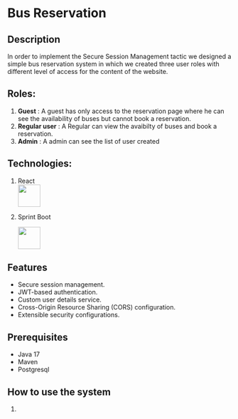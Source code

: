 # Bus Reservation

## Description 

In order to implement the Secure Session Management tactic we designed a simple bus reservation system in which we created three user roles with different level of access for the content of the website.

## Roles: 
1. **Guest** : 
   A guest has only access to the reservation page where he can see the availability of buses but cannot book a reservation.
2. **Regular user** : 
   A Regular can view the avaibilty of buses and book a reservation.
3. **Admin** : A admin can see the list of user  created

## Technologies:

1. React  
   <img src="https://user-images.githubusercontent.com/25181517/183897015-94a058a6-b86e-4e42-a37f-bf92061753e5.png" width="50" height="50">

2. Sprint Boot
   
    <img src="https://user-images.githubusercontent.com/25181517/183891303-41f257f8-6b3d-487c-aa56-c497b880d0fb.png" width="50" height="50">

## Features
- Secure session management.
- JWT-based authentication.
- Custom user details service.
- Cross-Origin Resource Sharing (CORS) configuration.
- Extensible security configurations.

## Prerequisites
- Java 17
- Maven
- Postgresql

## How to use the system
1.